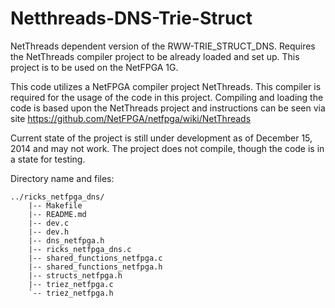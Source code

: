 Netthreads-DNS-Trie-Struct
==========================

NetThreads dependent version of the RWW-TRIE_STRUCT_DNS. Requires the NetThreads compiler project to be already loaded 
and set up. This project is to be used on the NetFPGA 1G.

This code utilizes a NetFPGA compiler project NetThreads. This compiler is required for the usage of the code in this
project. Compiling and loading the code is based upon the NetThreads project and instructions can be seen via site
https://github.com/NetFPGA/netfpga/wiki/NetThreads

Current state of the project is still under development as of December 15, 2014 and may not work. The project does not 
compile, though the code is in a state for testing.

Directory name and files:

	../ricks_netfpga_dns/
		|-- Makefile
		|-- README.md
		|-- dev.c
		|-- dev.h
		|-- dns_netfpga.h
		|-- ricks_netfpga_dns.c
		|-- shared_functions_netfpga.c
		|-- shared_functions_netfpga.h
		|-- structs_netfpga.h
		|-- triez_netfpga.c
		`-- triez_netfpga.h
